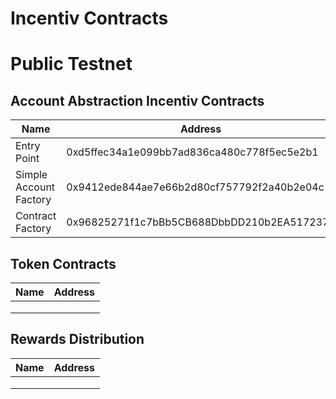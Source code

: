 


# Incentiv Contracts

# Public Testnet

## Account Abstraction Incentiv Contracts

| Name                   | Address                                    |
| ---------------------- | ------------------------------------------ |
| Entry Point            | 0xd5ffec34a1e099bb7ad836ca480c778f5ec5e2b1 |
| Simple Account Factory | 0x9412ede844ae7e66b2d80cf757792f2a40b2e04c |
| Contract Factory       | 0x96825271f1c7bBb5CB688DbbDD210b2EA5172377 |

## Token Contracts

| Name | Address |
| ---- | ------- |
|      |         |
|      |         |
|      |         |

## Rewards Distribution

| Name | Address |
| ---- | ------- |
|      |         |
|      |         |
|      |         |

          